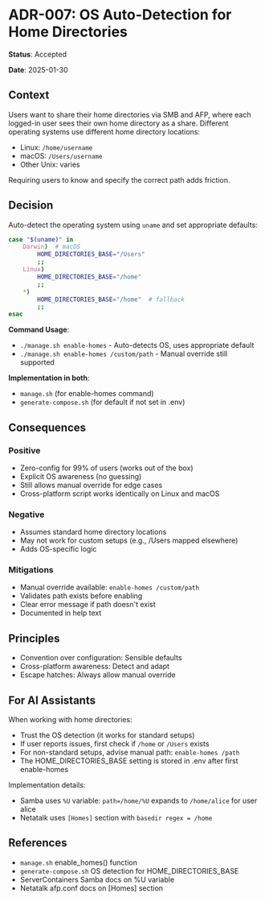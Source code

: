 # ADR-007: OS Auto-Detection for Home Directories

**Status**: Accepted

**Date**: 2025-01-30

## Context

Users want to share their home directories via SMB and AFP, where each logged-in user sees their own home directory as a share. Different operating systems use different home directory locations:
- Linux: `/home/username`
- macOS: `/Users/username`
- Other Unix: varies

Requiring users to know and specify the correct path adds friction.

## Decision

Auto-detect the operating system using `uname` and set appropriate defaults:

```bash
case "$(uname)" in
    Darwin)  # macOS
        HOME_DIRECTORIES_BASE="/Users"
        ;;
    Linux)
        HOME_DIRECTORIES_BASE="/home"
        ;;
    *)
        HOME_DIRECTORIES_BASE="/home"  # fallback
        ;;
esac
```

**Command Usage**:
- `./manage.sh enable-homes` - Auto-detects OS, uses appropriate default
- `./manage.sh enable-homes /custom/path` - Manual override still supported

**Implementation in both**:
- `manage.sh` (for enable-homes command)
- `generate-compose.sh` (for default if not set in .env)

## Consequences

### Positive

- Zero-config for 99% of users (works out of the box)
- Explicit OS awareness (no guessing)
- Still allows manual override for edge cases
- Cross-platform script works identically on Linux and macOS

### Negative

- Assumes standard home directory locations
- May not work for custom setups (e.g., /Users mapped elsewhere)
- Adds OS-specific logic

### Mitigations

- Manual override available: `enable-homes /custom/path`
- Validates path exists before enabling
- Clear error message if path doesn't exist
- Documented in help text

## Principles

- Convention over configuration: Sensible defaults
- Cross-platform awareness: Detect and adapt
- Escape hatches: Always allow manual override

## For AI Assistants

When working with home directories:
- Trust the OS detection (it works for standard setups)
- If user reports issues, first check if `/home` or `/Users` exists
- For non-standard setups, advise manual path: `enable-homes /path`
- The HOME_DIRECTORIES_BASE setting is stored in .env after first enable-homes

Implementation details:
- Samba uses `%U` variable: `path=/home/%U` expands to `/home/alice` for user alice
- Netatalk uses `[Homes]` section with `basedir regex = /home`

## References

- `manage.sh` enable_homes() function
- `generate-compose.sh` OS detection for HOME_DIRECTORIES_BASE
- ServerContainers Samba docs on %U variable
- Netatalk afp.conf docs on [Homes] section
